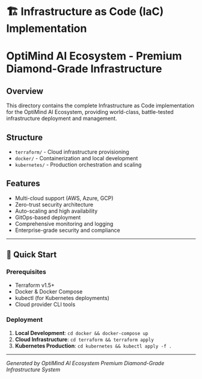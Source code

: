 # 🏗️ Infrastructure as Code (IaC) Implementation
# OptiMind AI Ecosystem - Premium Diamond-Grade Infrastructure

## Overview
This directory contains the complete Infrastructure as Code implementation for the OptiMind AI Ecosystem, providing world-class, battle-tested infrastructure deployment and management.

## Structure
- `terraform/` - Cloud infrastructure provisioning
- `docker/` - Containerization and local development
- `kubernetes/` - Production orchestration and scaling

## Features
- Multi-cloud support (AWS, Azure, GCP)
- Zero-trust security architecture
- Auto-scaling and high availability
- GitOps-based deployment
- Comprehensive monitoring and logging
- Enterprise-grade security and compliance

---

## 🚀 Quick Start

### Prerequisites
- Terraform v1.5+
- Docker & Docker Compose
- kubectl (for Kubernetes deployments)
- Cloud provider CLI tools

### Deployment
1. **Local Development**: `cd docker && docker-compose up`
2. **Cloud Infrastructure**: `cd terraform && terraform apply`
3. **Kubernetes Production**: `cd kubernetes && kubectl apply -f .`

---

*Generated by OptiMind AI Ecosystem Premium Diamond-Grade Infrastructure System*